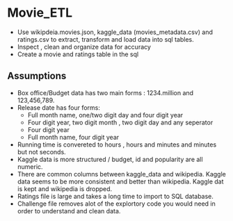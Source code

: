 # Movie_ETL
* Use wikipdeia.movies.json, kaggle_data (movies_metadata.csv) and ratings.csv to extract, transform and load data into sql tables.
* Inspect , clean and organize data for accuracy 
* Create a movie and ratings table in the sql 
## Assumptions 
* Box office/Budget data has two main forms : 1234.million and 123,456,789. 
* Release date has four forms: 
  * Full month name, one/two digit day and four digit year 
  * Four digit year, two digit month , two digit day and any seperator 
  * Four digit year
  * Full month name, four digit year
* Running time is convereted to hours , hours and minutes and minutes but not seconds. 
* Kaggle data is more structured / budget, id and popularity are all numeric. 
* There are common columns between kaggle_data and wikipedia. Kaggle data seems to be more consistent and better than wikipedia. Kaggle dat is kept and wikipedia is dropped. 
* Ratings file is large and takes a long time to import to SQL database. 
* Challenge file removes alot of the explortory code you would need in order to understand and clean data. 
